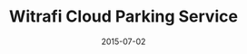 ---
layout: post
title: Witrafi Cloud Parking Service
date: 2015-07-02
image: /images/homepage/cover-1.jpg
description: The Witrafi Parking Cloud is a comprehensive system which main functions are to show parking availability on streets and provide parking payments. It also handles parking permits, for example those supplied to city residents. The cloud platform is able to utilize information from many different real-time updating data sources. These can be various vehicle telematics devices, smart phones, open data sets, traffic flow information, image recognition analyses, and any other data sets relevant for parking or traffic flow optimization.
categories: [project]
tags: [project, angularjs, GoogleMap APIs, jQuery]
---
